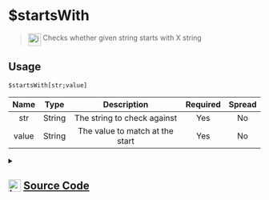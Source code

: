 # $startsWith
> <img align="top" src="https://upload.wikimedia.org/wikipedia/commons/thumb/e/e4/Infobox_info_icon.svg/160px-Infobox_info_icon.svg.png?20150409153300" alt="image" width="25" height="auto"> Checks whether given string starts with X string
## Usage
```
$startsWith[str;value]
```
| Name | Type | Description | Required | Spread
| :---: | :---: | :---: | :---: | :---: |
str | String | The string to check against | Yes | No
value | String | The value to match at the start | Yes | No
<details>
<summary>
    
## <img align="top" src="https://cdn4.iconfinder.com/data/icons/iconsimple-logotypes/512/github-512.png" alt="image" width="25" height="auto">  [Source Code](https://github.com/tryforge/ForgeScript-V2/blob/main/src/native/startsWith.ts)
    
</summary>
    
```ts
import { ArgType, NativeFunction, Return } from "../structures"

export default new NativeFunction({
    name: "$startsWith",
    version: "1.0.0",
    description: "Checks whether given string starts with X string",
    unwrap: true,
    args: [
        {
            name: "str",
            description: "The string to check against",
            type: ArgType.String,
            rest: false,
            required: true,
        },
        {
            name: "value",
            required: true,
            description: "The value to match at the start",
            rest: false,
            type: ArgType.String,
        },
    ],
    brackets: true,
    execute(_, [str, match]) {
        return this.success(str.startsWith(match))
    },
})

```
    
</details>